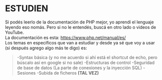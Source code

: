 # ESTUDIEN
Si podés leerlo de la documentación de PHP mejor, yo aprendí el lenguaje leyendo eso nomás. Pero si no le entendés, buscá en otro lado o videos de YouTube.<br>
La documentación es esta: https://www.php.net/manual/es/<br>
Los temas en específicos que van a estudiar y desde ya sé que voy a usar (si después agrego algo más te digo) es:<br>
>-Syntax básica (y no me acuerdo si ahí está el shortcut de echo, pero búscalo así en google si no sale)
>-Estructuras de control
>-Seguridad de base de datos (La parte de conexiones y la inyección SQL)
>-Sesiones
>-Subida de ficheros **(TAL VEZ)**